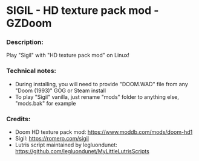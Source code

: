 # SIGIL - HD texture pack mod - GZDoom
### Description:
Play "Sigil" with "HD texture pack mod" on Linux!
### Technical notes:
- During installing, you will need to provide "DOOM.WAD" file from any "Doom (1993)" GOG or Steam install
- To play "Sigil" vanilla, just rename "mods" folder to anything else, "mods.bak" for example
### Credits:
- Doom HD texture pack mod: https://www.moddb.com/mods/doom-hd1
- Sigil: https://romero.com/sigil
- Lutris script maintained by legluondunet: https://github.com/legluondunet/MyLittleLutrisScripts
